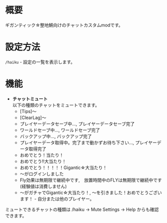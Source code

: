 # 概要  
ギガンティック☆整地鯖向けのチャットカスタムmodです。 
# 設定方法
`/haiku` - 設定の一覧を表示します。
# 機能
- **チャットミュート**  
以下の種類のチャットをミュートできます。  
  * [Tips]〜  
  * [ClearLag]〜  
  * プレイヤーデータセーブ中…, プレイヤーデータセーブ完了  
  * ワールドセーブ中…, ワールドセーブ完了  
  * バックアップ中…, バックアップ完了  
  * プレイヤーデータ取得中。完了まで動かずお待ち下さい…, プレイヤーデータ取得完了
  * おめでとう！当たり！  
  * おめでとう‼︎大当たり！  
  * おめでとう！！！！！Gigantic☆大当たり！  
  * 〜がログインしました  
  * Fly効果は無期限で継続中です,　放置時間中のFLYは無期限で継続中です(経験値は消費しません)  
  * 〜がガチャでGigantic☆大当たり！, 〜を引きました！おめでとうございます！ - 自分または他のプレイヤー。  

ミュートできるチャットの種類は /haiku -> Mute Settings -> Help からも確認できます。